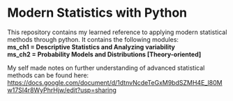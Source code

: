 # Modern Statistics with Python
This repository contains my learned reference to applying modern statistical methods through python. It contains the following modules: <br>
**ms_ch1 = Descriptive Statistics and Analyzing variability** <br>
**ms_ch2 = Probability Models and Distributions [Theory-oriented]<br>**

My self made notes on further understanding  of advanced statistical methods can be found here: https://docs.google.com/document/d/1dtnvNcdeTeGxM9bdSZMH4E_l80Mw17SI4r8WyPhrHjw/edit?usp=sharing


